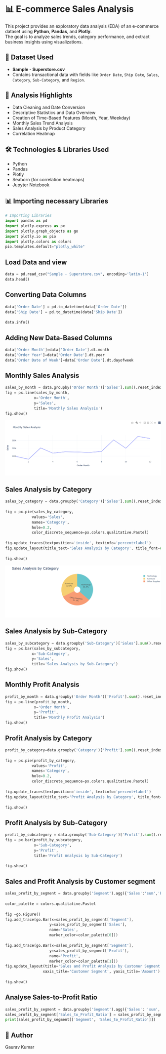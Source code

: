 # 📊 E-commerce Sales Analysis

This project provides an exploratory data analysis (EDA) of an e-commerce dataset using **Python**, **Pandas**, and **Plotly**.  
The goal is to analyze sales trends, category performance, and extract business insights using visualizations.

## 📁 Dataset Used
- **Sample - Superstore.csv**
- Contains transactional data with fields like `Order Date`, `Ship Date`, `Sales`, `Category`, `Sub-Category`, and `Region`.

## 📝 Analysis Highlights
- Data Cleaning and Date Conversion  
- Descriptive Statistics and Data Overview  
- Creation of Time-Based Features (Month, Year, Weekday)  
- Monthly Sales Trend Analysis  
- Sales Analysis by Product Category  
- Correlation Heatmap  

## 🛠️ Technologies & Libraries Used
- Python 
- Pandas  
- Plotly  
- Seaborn (for correlation heatmaps)  
- Jupyter Notebook  

## 📊 Importing necessary Libraries

```python
# Importing Libraries
import pandas as pd
import plotly.express as px
import plotly.graph_objects as go
import plotly.io as pio
import plotly.colors as colors
pio.templates.default="plotly_white"
```

## Load Data and view
```python
data = pd.read_csv("Sample - Superstore.csv", encoding='latin-1')
data.head()
```

## Converting Data Columns
```python
data['Order Date'] = pd.to_datetime(data['Order Date'])
data['Ship Date'] = pd.to_datetime(data['Ship Date'])

data.info()
```

## Adding New Data-Based Columns
```python
data['Order Month']=data['Order Date'].dt.month
data['Order Year']=data['Order Date'].dt.year
data['Order Date of Week']=data['Order Date'].dt.dayofweek
```

## Monthly Sales Analysis

```python
sales_by_month = data.groupby('Order Month')['Sales'].sum().reset_index()
fig = px.line(sales_by_month,
             x='Order Month',
             y='Sales',
             title='Monthly Sales Analysis')
fig.show()
```
![E-commerce](https://github.com/varuag09/E-commerce_sales_analysis/blob/main/Monthly_sales_analysis.png)

## Sales Analysis by Category
```python
sales_by_category = data.groupby('Category')['Sales'].sum().reset_index()

fig = px.pie(sales_by_category,
            values='Sales',
            names='Category',
            hole=0.2,
            color_discrete_sequence=px.colors.qualitative.Pastel)

fig.update_traces(textposition='inside', textinfo='percent+label')
fig.update_layout(title_text='Sales Analysis by Category', title_font=dict(size=24))

fig.show()
```
![E-commerce](https://github.com/varuag09/E-commerce_sales_analysis/blob/main/Sales_analysis_category.png)

## Sales Analysis by Sub-Category
```python
sales_by_subcategory = data.groupby('Sub-Category')['Sales'].sum().reset_index()
fig = px.bar(sales_by_subcategory,
            x='Sub-Category',
            y='Sales',
            title='Sales Analysis by Sub-Category')
fig.show()
```

## Monthly Profit Analysis
```python
profit_by_month = data.groupby('Order Month')['Profit'].sum().reset_index()
fig = px.line(profit_by_month,
             x='Order Month',
             y='Profit',
             title='Monthly Profit Analysis')
fig.show()
```

## Profit Analysis by Category
```python
profit_by_category=data.groupby('Category')['Profit'].sum().reset_index()

fig = px.pie(profit_by_category,
            values='Profit',
            names='Category',
            hole=0.2,
            color_discrete_sequence=px.colors.qualitative.Pastel)

fig.update_traces(textposition='inside', textinfo='percent+label')
fig.update_layout(title_text='Profit Analysis by Category', title_font=dict(size=24))

fig.show()
```
## Profit Analysis by Sub-Category
```python
profit_by_subcategory = data.groupby('Sub-Category')['Profit'].sum().reset_index()
fig = px.bar(profit_by_subcategory,
             x='Sub-Category',
             y='Profit',
             title='Profit Analysis by Sub-Category')

fig.show()
```
## Sales and Profit Analysis by Customer segment
```python
sales_profit_by_segment = data.groupby('Segment').agg({'Sales':'sum','Profit':'sum'}).reset_index()

color_palette = colors.qualitative.Pastel

fig =go.Figure()
fig.add_trace(go.Bar(x=sales_profit_by_segment['Segment'],
                    y=sales_profit_by_segment['Sales'],
                    name='Sales',
                    marker_color=color_palette[0]))

fig.add_trace(go.Bar(x=sales_profit_by_segment['Segment'],
                    y=sales_profit_by_segment['Profit'],
                    name='Profit',
                    marker_color=color_palette[1]))
fig.update_layout(title='Sales and Profit Analysis by Customer Segment',
                 xaxis_title='Customer Segment', yaxis_title='Amount')

fig.show()
```
## Analyse Sales-to-Profit Ratio
```python
sales_profit_by_segment = data.groupby('Segment').agg({'Sales': 'sum', 'Profit': 'sum'}).reset_index()
sales_profit_by_segment['Sales_to_Profit_Ratio'] = sales_profit_by_segment['Sales'] / sales_profit_by_segment['Profit']
print(sales_profit_by_segment[['Segment', 'Sales_to_Profit_Ratio']])
```


## 👤 Author
Gaurav Kumar



